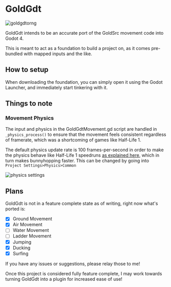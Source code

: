 # GoldGdt
![goldgdtorng](https://github.com/ratmarrow/GoldGdt/assets/155324574/f1d5fdaf-40c7-443f-a8c5-f41cb487ecc0)

GoldGdt intends to be an accurate port of the GoldSrc movement code into Godot 4.

This is meant to act as a foundation to build a project on, as it comes pre-bundled with mapped inputs and the like.

## How to setup

When downloading the foundation, you can simply open it using the Godot Launcher, and immediately start tinkering with it.

## Things to note

### Movement Physics

The input and physics in the GoldGdtMovement.gd script are handled in `_physics_process()` to ensure that the movement feels consistent regardless of framerate, which was a shortcoming of games like Half-Life 1.


The default physics update rate is 100 frames-per-second in order to make the physics behave like Half-Life 1 speedruns [as explained here](https://wiki.sourceruns.org/wiki/FPS_Effects), which in turn makes bunnyhopping faster. This can be changed by going into `Project Settings>Physics>Common`

![physics settings](https://github.com/ratmarrow/GoldGdt/assets/155324574/a0425b64-53ac-41d9-a086-19733971de95)


## Plans

GoldGdt is not in a feature complete state as of writing, right now what's ported is:
- [x] Ground Movement
- [x] Air Movement
- [ ] Water Movement
- [ ] Ladder Movement
- [x] Jumping
- [x] Ducking
- [x] Surfing

If you have any issues or suggestions, please relay those to me!

Once this project is considered fully feature complete, I may work towards turning GoldGdt into a plugin for increased ease of use!
